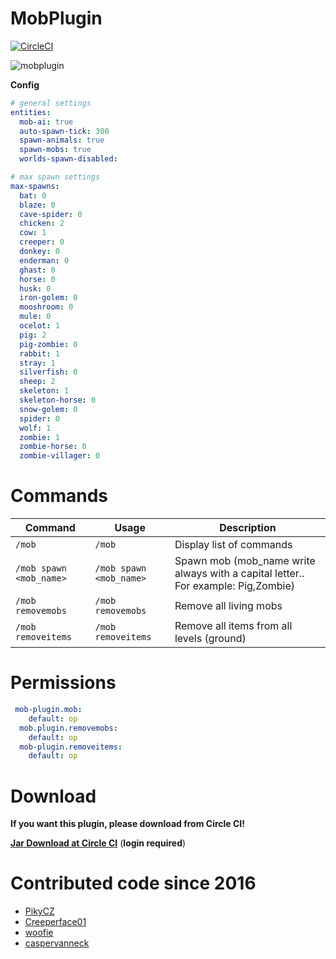 # MobPlugin 

[![CircleCI](https://circleci.com/gh/PikyCZ/MobPlugin/tree/master.svg?style=shield&circle-token=)](https://circleci.com/gh/PikyCZ/MobPlugin/tree/master)

![mobplugin](https://github.com/PikyCZ/MobPlugin/blob/master/images/MobPlugin.png)

**Config**
```yml
# general settings
entities:
  mob-ai: true
  auto-spawn-tick: 300 
  spawn-animals: true
  spawn-mobs: true
  worlds-spawn-disabled:

# max spawn settings
max-spawns:
  bat: 0
  blaze: 0
  cave-spider: 0
  chicken: 2
  cow: 1
  creeper: 0
  donkey: 0
  enderman: 0
  ghast: 0
  horse: 0
  husk: 0 
  iron-golem: 0
  mooshroom: 0
  mule: 0
  ocelot: 1
  pig: 2
  pig-zombie: 0
  rabbit: 1
  stray: 1
  silverfish: 0
  sheep: 2
  skeleton: 1
  skeleton-horse: 0
  snow-golem: 0
  spider: 0
  wolf: 1
  zombie: 1
  zombie-horse: 0
  zombie-villager: 0
```

# Commands
| Command | Usage | Description |
| ------- |  ----- | ----------- |
| `/mob` | `/mob` | Display list of commands|
| `/mob spawn <mob_name>` | `/mob spawn <mob_name>` | Spawn mob (mob_name write always with a capital letter.. For example: Pig,Zombie)
| `/mob removemobs` | `/mob removemobs` | Remove all living mobs|
| `/mob removeitems` | `/mob removeitems` | Remove all items from all levels (ground)|

# Permissions
```yml
 mob-plugin.mob:
    default: op
  mob.plugin.removemobs:  
    default: op
  mob-plugin.removeitems:
    default: op  
  ```

# Download

**If you want this plugin, please download from Circle CI!**

__[Jar Download at Circle CI](https://circleci.com/gh/PikyCZ/MobPlugin/tree/master/)__ (**login required**)

# Contributed code since 2016
* [PikyCZ](//github.com/PikyCZ)
* [Creeperface01](//github.com/Creeperface01)
* [woofie](//https://github.com/woofie)
* [caspervanneck](//https://github.com/caspervanneck)
